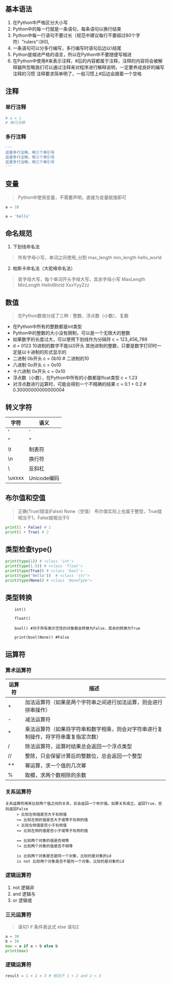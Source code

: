 ## 基本语法

1. 在Python中严格区分大小写
2. Python中的每一行就是一条语句，每条语句以换行结束
3. Python中每一行语句不要过长（规范中建议每行不要超过80个字符）"rulers":[80],
4. 一条语句可以分多行编写，多行编写时语句后边以\结尾  
5. Python是缩进严格的语言，所以在Python中不要随便写缩进  
6. 在Python中使用#来表示注释，#后的内容都属于注释，注释的内容将会被解释器所忽略我们可以通过注释来对程序进行解释说明，一定要养成良好的编写注释的习惯
   注释要求简单明了，一般习惯上#后边会跟着一个空格

 

## 注释

### 单行注释

```python
# a = 1 
# 单行注释
```

### 多行注释
```python
​​'''
这是多行注释，用三个单引号
这是多行注释，用三个单引号 
这是多行注释，用三个单引号
'''
```


## 变量

> Python中使用变量，不需要声明，直接为变量赋值即可

```python
a = 10

a = 'hello'
```

## 命名规范

1. 下划线命名法
> 所有字母小写，单词之间使用_分割
> max_length min_length hello_world

2. 帕斯卡命名法（大驼峰命名法）  
> 首字母大写，每个单词开头字母大写，其余字母小写
> MaxLength MinLength HelloWorld XxxYyyZzz  


## 数值

> 在Python数值分成了三种：整数、浮点数（小数）、复数


- 在Python中所有的整数都是int类型
- Python中的整数的大小没有限制，可以是一个无限大的整数
- 如果数字的长度过大，可以使用下划线作为分隔符
  c = 123_456_789
- d = 0123 10进制的数字不能以0开头
  其他进制的整数，只要是数字打印时一定是以十进制的形式显示的
- 二进制 0b开头
  c = 0b10 # 二进制的10
- 八进制 0o开头
  c = 0o10
- 十六进制 0x开头
  c = 0x10
- 浮点数（小数），在Python中所有的小数都是float类型
  c = 1.23
- 对浮点数进行运算时，可能会得到一个不精确的结果
  c = 0.1 + 0.2 # 0.30000000000000004


## 转义字符

| 字符     | 语义        |
| ------ | --------- |
| \'     | '         |
| \"     | "         |
| \t     | 制表符       |
| \n     | 换行符       |
| \\     | 反斜杠       |
| \uxxxx | Unicode编码 |

## 布尔值和空值

> 正确(True)错误(False)
> None（空值）
> 布尔值实际上也属于整型，True就相当于1，False就相当于0
```python
print(1 + False) # 1
print(1 + True) # 2
```

## 类型检查type()

```python
print(type(1)) # <class 'int'>
print(type(1.5)) # <class 'float'>
print(type(True)) # <class 'bool'>
print(type('hello'))  # <class 'str'>
print(type(None)) # <class 'NoneType'>
```


## 类型转换
```
	int() 
	
	float()

	bool() #对于所有表示空性的对象都会转换为False，其余的转换为True

	print(bool(None)) #False
```
## 运算符

### 算术运算符



| 运算符  | 描述                                       |
| ---- | ---------------------------------------- |
| +    | 加法运算符（如果是两个字符串之间进行加法运算，则会进行拼串操作）         |
| -    | 减法运算符                                    |
| *    | 乘法运算符（如果将字符串和数字相乘，则会对字符串进行复制操作，将字符串重复指定次数） |
| /    | 除法运算符，运算时结果总会返回一个浮点类型                    |
| //   | 整除，只会保留计算后的整数位，总会返回一个整型                  |
| **   | 幂运算，求一个值的几次幂                             |
| %    | 取模，求两个数相除的余数                             |




### 关系运算符

```
关系运算符用来比较两个值之间的关系，总会返回一个布尔值。如果关系成立，返回True，否则返回False
	 > 比较左侧值是否大于右侧值
	 >= 比较左侧的值是否大于或等于右侧的值
	 < 比较左侧值是否小于右侧值
	 <= 比较左侧的值是否小于或等于右侧的值

	 == 比较两个对象的值是否相等
	 != 比较两个对象的值是否不相等

	 is 比较两个对象是否是同一个对象，比较的是对象的id
	 is not 比较两个对象是否不是同一个对象，比较的是对象的id
```

### 逻辑运算符
1. not 逻辑非
2. and 逻辑与
3. or 逻辑或

### 三元运算符

> 语句1 if 条件表达式 else 语句2

```python
a = 30
b = 50
max = a if a > b else b
print(max)

```


### 逻辑运算符

```python
result = 1 < 2 < 3 # 相当于 1 < 2 and 2 < 3
```